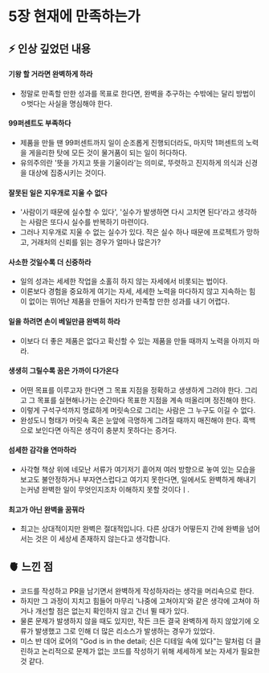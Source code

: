 # 5장 현재에 만족하는가

## ⚡️ 인상 깊었던 내용

#### 기왕 할 거라면 완벽하게 하라
- 정말로 만족할 만한 성과를 목표로 한다면, 완벽을 추구하는 수밖에는 달리 방법이 ㅇ벗다는 사실을 명심해야 한다.

#### 99퍼센트도 부족하다
- 제품을 만들 땐 99퍼센트까지 일이 순조롭게 진행되더라도, 마지막 1퍼센트의 노력을 게을리한 탓에 모든 것이 물거품이 되는 일이 허다하다.
- 유의주의란 '뜻을 가지고 뜻을 기울이라'는 의미로, 뚜렷하고 진지하게 의식과 신경을 대상에 집중시키는 것이다.

#### 잘못된 일은 지우개로 지울 수 없다
- '사람이기 때문에 실수할 수 있다', '실수가 발생하면 다시 고치면 된다'라고 생각하는 사람은 또다시 실수를 반복하기 마련이다.
- 그러나 지우개로 지울 수 없는 실수가 있다. 작은 실수 하나 때문에 프로젝트가 망하고, 거래처의 신뢰를 읽는 경우가 얼마나 많은가?

#### 사소한 것일수록 더 신중하라
- 일의 성과는 세세한 작업을 소홀히 하지 않는 자세에서 비롯되는 법이다.
- 이론보다 경험을 중요하게 여기는 자세, 세세한 노력을 마다하지 않고 지속하는 힘이 없이는 뛰어난 제품을 만들어 자타가 만족할 만한 성과를 내기 어렵다.

#### 일을 하려면 손이 베일만큼 완벽히 하라
- 이보다 더 좋은 제품은 없다고 확신할 수 있는 제품을 만들 때까지 노력을 아끼지 마라.

#### 생생히 그릴수록 꿈은 가까이 다가온다
- 어떤 목표를 이루고자 한다면 그 목표 지점을 정확하고 생생하게 그려야 한다. 그리고 그 목표를 실현해나가는 순간마다 목표한 지점을 계속 떠올리며 정진해야 한다.
- 이렇게 구석구석까지 명료하게 머릿속으로 그리는 사람은 그 누구도 이길 수 없다.
- 완성도니 형태가 머릿속 혹은 눈앞에 극명하게 그려질 때까지 매진해야 한다. 흑백으로 보인다면 아직은 생각이 충분치 못하다는 증거다.

#### 섬세한 감각을 연마하라
- 사각형 책상 위에 네모난 서류가 여기저기 흩어져 여러 방향으로 놓여 있는 모습을 보고도 불안정하거나 부자연스럽다고 여기지 못한다면, 일에서도 완벽하게 해내기는커녕 완벽한 일이 무엇인지조차 이해하지 못할 것이다ㅣ.

#### 최고가 아닌 완벽을 꿈꿔라
- 최고는 상대적이지만 완벽은 절대적입니다. 다른 상대가 어떻든지 간에 완벽을 넘어서는 것은 이 세상세 존재하지 않는다고 생각합니다.

## 🫀 느낀 점
- 코드를 작성하고 PR을 남기면서 완벽하게 작성하자라는 생각을 머리속으로 한다.
- 하지만 그 과정이 지치고 힘들어 마무리 '나중에 고쳐야지'와 같은 생각에 고쳐야 하거나 개선할 점은 없는지 확인하지 않고 건너 뛸 때가 있다.
- 물론 문제가 발생하지 않을 때도 있지만, 작든 크든 결국 완벽하게 하지 않았기에 오류가 발생했고 그로 인해 더 많은 리소스가 발생하는 경우가 있었다.
- 미스 반 데어 로어의 "God is in the detail; 신은 디테일 속에 있다"는 말처럼 더 클린하고 논리적으로 문제가 없는 코드를 작성하기 위해 세세하게 보는 자세가 필요한 것 같다.
